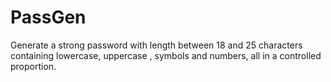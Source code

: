 # PassGen
Generate a strong password with length between 18 and 25 characters containing lowercase, uppercase , symbols and numbers, all in a controlled proportion.
